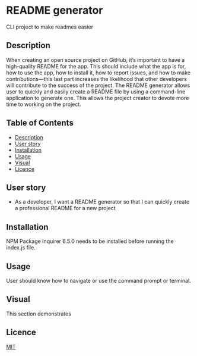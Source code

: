 # README generator
CLI project to make readmes easier

## Description

When creating an open source project on GitHub, it’s important to have a high-quality README for the app. This should include what the app is for, how to use the app, how to install it, how to report issues, and how to make contributions—this last part increases the likelihood that other developers will contribute to the success of the project. The README generator allows user to quickly and easily create a README file by using a command-line application to generate one. This allows the project creator to devote more time to working on the project.

## Table of Contents

- [Description](#description)
- [User story](#user-story)
- [Installation](#installation)
- [Usage](#usage)
- [Visual](#visual)
- [Licence](#licence)

##  User story

* As a developer, I want a README generator so that I can quickly create a professional README for a new project

## Installation

NPM Package Inquirer 6.5.0 needs to be installed before running the index.js file.

## Usage

User should know how to navigate or use the command prompt or terminal.

## Visual

This section demonstrates 

## Licence

[MIT](https://choosealicense.com/licenses/MIT)